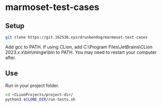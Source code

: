 # marmoset-test-cases

## Setup

```bash
git clone https://git.162536.xyz/drunkendog/marmoset-test-cases
```

Add gcc to PATH. If using CLion, add C:\Program Files\JetBrains\CLion 2023.x.x\bin\mingw\bin to PATH. You may need to restart your computer after.

## Use

Run in your project folder.

```bash
cd ~CLionProjects/project-dir/
python3 $CLONE_DIR/run-tests.sh
```
